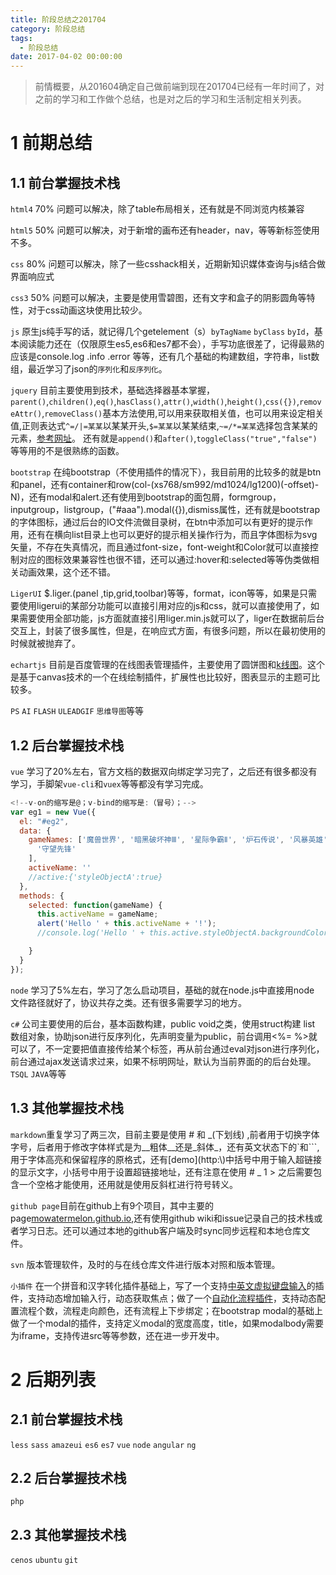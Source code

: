 ```yaml
---
title: 阶段总结之201704
category: 阶段总结
tags:
  - 阶段总结
date: 2017-04-02 00:00:00
---
```


> 前情概要，从201604确定自己做前端到现在201704已经有一年时间了，对之前的学习和工作做个总结，也是对之后的学习和生活制定相关列表。

# 1 前期总结

## 1.1 前台掌握技术栈

  <!-- more -->

`html4` 70% 问题可以解决，除了table布局相关，还有就是不同浏览内核兼容

`html5` 50% 问题可以解决，对于新增的画布还有header，nav，等等新标签使用不多。

`css` 80% 问题可以解决，除了一些csshack相关，近期新知识媒体查询与js结合做界面响应式

`css3` 50% 问题可以解决，主要是使用雪碧图，还有文字和盒子的阴影圆角等特性，对于css动画这块使用比较少。

`js` 原生js纯手写的话，就记得几个getelement（s）`byTagName` `byClass` `byId`，基本阅读能力还在（仅限原生es5,es6和es7都不会），手写功底很差了，记得最熟的应该是console.log .info .error 等等，还有几个基础的构建数组，字符串，list数组，最近学习了json的`序列化`和`反序列化`。

`jquery` 目前主要使用到技术，基础选择器基本掌握，`parent()`,`children()`,`eq()`,`hasClass()`,`attr()`,`width()`,`height()`,`css({})`,`removeAttr()`,`removeClass()`基本方法使用,可以用来获取相关值，也可以用来设定相关值,正则表达式`^=/|=某某`以某某开头,`$=某某`以某某结束,`~=/*=某某`选择包含某某的元素，[参考网址](http://www.w3school.com.cn/cssref/css_selectors.asp)。
还有就是`append()`和`after()`,`toggleClass("true","false")`等等用的不是很熟练的函数。

`bootstrap` 在纯bootstrap（不使用插件的情况下），我目前用的比较多的就是btn和panel，还有container和row(col-(xs768/sm992/md1024/lg1200)(-offset)-N)，还有modal和alert.还有使用到bootstrap的面包屑，formgroup，inputgroup，listgroup，("#aaa").modal({}),dismiss属性，还有就是bootstrap的字体图标，通过后台的IO文件流做目录树，在btn中添加可以有更好的提示作用，还有在横向list目录上也可以更好的提示相关操作行为，而且字体图标为svg矢量，不存在失真情况，而且通过font-size，font-weight和Color就可以直接控制对应的图标效果兼容性也很不错，还可以通过:hover和:selected等等伪类做相关动画效果，这个还不错。

`LigerUI` $.liger.(panel ,tip,grid,toolbar)等等，format，icon等等，如果是只需要使用ligerui的某部分功能可以直接引用对应的js和css，就可以直接使用了，如果需要使用全部功能，js方面就直接引用liger.min.js就可以了，liger在数据前后台交互上，封装了很多属性，但是，在响应式方面，有很多问题，所以在最初使用的时候就被抛弃了。

`echartjs` 目前是百度管理的在线图表管理插件，主要使用了圆饼图和[k线图](https://mowatermelon.github.io/kDemo/kDemo.html)。这个是基于canvas技术的一个在线绘制插件，扩展性也比较好，图表显示的主题可比较多。

`PS` `AI` `FLASH` `ULEADGIF` `思维导图`等等

## 1.2 后台掌握技术栈

`vue` 学习了20%左右，官方文档的数据双向绑定学习完了，之后还有很多都没有学习，手脚架`vue-cli`和`vuex`等等都没有学习完成。

```javascript
<!--v-on的缩写是@；v-bind的缩写是:（冒号）；-->
var eg1 = new Vue({
  el: "#eg2",
  data: {
    gameNames: ['魔兽世界', '暗黑破坏神Ⅲ', '星际争霸Ⅱ', '炉石传说', '风暴英雄',
      '守望先锋'
    ],
    activeName: ''
    //active:{'styleObjectA':true}
  },
  methods: {
    selected: function(gameName) {
      this.activeName = gameName;
      alert('Hello ' + this.activeName + '!');
      //console.log('Hello ' + this.active.styleObjectA.backgroundColor + '!');

    }
  }
});
```

`node` 学习了5%左右，学习了怎么启动项目，基础的就在node.js中直接用node 文件路径就好了，协议共存之类。还有很多需要学习的地方。

`c#` 公司主要使用的后台，基本函数构建，public void之类，使用struct构建 list 数组对象，协助json进行反序列化，先声明变量为public，前台调用<%= %>就可以了，不一定要把值直接传给某个标签，再从前台通过eval对json进行序列化，前台通过ajax发送请求过来，如果不标明网址，默认为当前界面的的后台处理。
`TSQL` `JAVA`等等

## 1.3  其他掌握技术栈

`markdown`重复学习了两三次，目前主要是使用 # 和 \_\(下划线) ,前者用于切换字体字号，后者用于修改字体样式是为__粗体__还是_斜体_，还有英文状态下的`和```,用于字体高亮和保留程序的原格式，还有\[demo]\(http:\\)中括号中用于输入超链接的显示文字，小括号中用于设置超链接地址，还有注意在使用 # \_ 1 > 之后需要包含一个空格才能使用，还用就是使用反斜杠进行符号转义。

`github page`目前在github上有9个项目，其中主要的page[mowatermelon.github.io](https://mowatermelon.github.io/),还有使用github wiki和issue记录自己的技术栈或者学习日志。还可以通过本地的github客户端及时sync同步远程和本地仓库文件。

`svn` 版本管理软件，及时的与在线仓库文件进行版本对照和版本管理。

`小插件` 在一个拼音和汉字转化插件基础上，写了一个支持[中英文虚拟键盘输入](https://mowatermelon.github.io/visualKeyboard/demo.html)的插件，支持动态增加输入行，动态获取焦点；做了一个[自动化流程插件](https://mowatermelon.github.io/flowdemo/demo.html)，支持动态配置流程个数，流程走向颜色，还有流程上下步绑定；在bootstrap modal的基础上做了一个modal的插件，支持定义modal的宽度高度，title，如果modalbody需要为iframe，支持传进src等等参数，还在进一步开发中。

# 2 后期列表

## 2.1  前台掌握技术栈

`less` `sass` `amazeui` `es6` `es7` `vue` `node` `angular` `ng`

## 2.2 后台掌握技术栈

`php`

## 2.3 其他掌握技术栈

`cenos` `ubuntu` `git`
